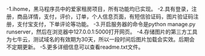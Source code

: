 -1.ihome，黑马程序员中的爱家租房项目，所有功能均已实现。
-2.具有登录，注册，商品详情，支付，评价，订单，个人信息页面，有短信验证码，图片验证码注册，支付宝支付，下单评论等功能。
-3.开启服务器的命令是python manage.py runserver，然后在浏览器中127.0.0.1:5000打开网页。
-4.存储图片的第三方工具为七牛云，测试域名的有效期为30天，所以一段时间后图片加载会实效。后期会不定期更新。
-5.更多详细信息可以查看readme.txt文件。
